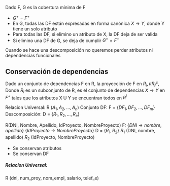 Dado F, G es la cobertura mínima de F

- $G^+ = F^+$
- En G, todas las DF están expresadas en forma canónica $X \rightarrow Y$, donde Y tiene un solo atributo
- Para todas las DF, si elimino un atributo de X, la DF deja de ser valida
- Si elimino una DF de G, se deja de cumplir $G^+ = F^+$

Cuando se hace una descomposición no queremos perder atributos ni dependencias funcionales

## Conservación de dependencias
Dado un conjunto de dependencias F en R, la proyección de F en $R_i, \pi R_iF$, Donde $R_i$ es un subconjunto de R, es el conjunto de dependencias $X \rightarrow Y$ en $F^+$ tales que los atributos X U Y se encuentran todos en $R^i$

Relacion Universal: R ($A_1, A_2, ..., A_n$)
Conjunto DF: F = {$DF_1, DF_2, ..., DF_m$}
Descomposición: D = {$R_1, R_2, ..., R_e$}

R(DNI, Nombre, Apellido, IdProyecto, NombreProyecto)
F: {$DNI \rightarrow nombre, apellido$}
	{$IdProyecto \rightarrow NombreProyecto$}
D = {$R_1, R_2$} $R_1$ (DNI, nombre, apellido)
			$R_2$ (IdProyecto, NombreProyecto)

- Se conservan atributos
- Se conservan DF


##### Relacion Universal:
R (dni, num_proy, nom_empl, salario, telef_e)





